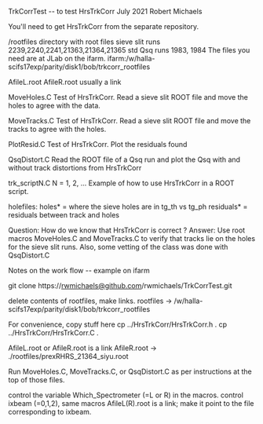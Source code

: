 TrkCorrTest -- to test HrsTrkCorr
July 2021  Robert Michaels

You'll need to get HrsTrkCorr from the separate repository.

/rootfiles
   directory with root files
        sieve slit runs 2239,2240,2241,21363,21364,21365
	std Qsq runs 1983, 1984
The files you need are at JLab on the ifarm.
ifarm:/w/halla-scifs17exp/parity/disk1/bob/trkcorr_rootfiles

AfileL.root  AfileR.root
    usually a link
    
MoveHoles.C
    Test of HrsTrkCorr.  Read a sieve slit ROOT file and
    move the holes to agree with the data.
    
MoveTracks.C
    Test of HrsTrkCorr.  Read a sieve slit ROOT file and
    move the tracks to agree with the holes.

PlotResid.C
    Test of HrsTrkCorr.  Plot the residuals found

QsqDistort.C
    Read the ROOT file of a Qsq run and plot the Qsq
    with and without track distortions from HrsTrkCorr
    
trk_scriptN.C  N = 1, 2, ...
    Example of how to use HrsTrkCorr in a ROOT script.

holefiles:
   holes* = where the sieve holes are in tg_th vs tg_ph
   residuals* = residuals between track and holes

Question: How do we know that HrsTrkCorr is correct ?
Answer: Use root macros MoveHoles.C and MoveTracks.C to verify that
tracks lie on the holes for the sieve slit runs.
Also, some vetting of the class was done with QsqDistort.C

Notes on the work flow -- example on ifarm

git clone https://rwmichaels@github.com/rwmichaels/TrkCorrTest.git
 
   delete contents of rootfiles, make links.
   rootfiles -> /w/halla-scifs17exp/parity/disk1/bob/trkcorr_rootfiles

   For convenience, copy stuff here
      cp ../HrsTrkCorr/HrsTrkCorr.h .
      cp ../HrsTrkCorr/HrsTrkCorr.C .

   AfileL.root or AfileR.root is a link
   AfileR.root -> ./rootfiles/prexRHRS_21364_siyu.root

   Run MoveHoles.C, MoveTracks.C, or QsqDistort.C as per instructions
   at the top of those files.

  control the variable Which_Spectrometer (=L or R) in the macros.
  control ixbeam (=0,1,2), same macros
  AfileL(R).root is a link; make it point to the file corresponding
  to ixbeam.






